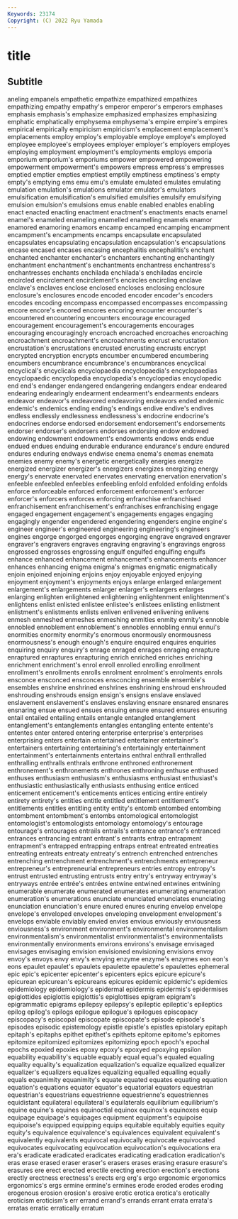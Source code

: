 ```yaml
---
Keywords: 23174
Copyright: (C) 2022 Ryu Yamada
---
```



# title

## Subtitle
aneling empanels empathetic empathize empathized empathizes
empathizing empathy empathy's emperor emperor's emperors emphases emphasis emphasis's emphasize
emphasized emphasizes emphasizing emphatic emphatically emphysema emphysema's empire empire's empires
empirical empirically empiricism empiricism's emplacement emplacement's emplacements employ employ's employable
employe employe's employed employee employee's employees employer employer's employers employes
employing employment employment's employments employs emporia emporium emporium's emporiums empower
empowered empowering empowerment empowerment's empowers empress empress's empresses emptied emptier
empties emptiest emptily emptiness emptiness's empty empty's emptying ems emu
emu's emulate emulated emulates emulating emulation emulation's emulations emulator emulator's
emulators emulsification emulsification's emulsified emulsifies emulsify emulsifying emulsion emulsion's emulsions
emus enable enabled enables enabling enact enacted enacting enactment enactment's
enactments enacts enamel enamel's enameled enameling enamelled enamelling enamels enamor
enamored enamoring enamors encamp encamped encamping encampment encampment's encampments encamps
encapsulate encapsulated encapsulates encapsulating encapsulation encapsulation's encapsulations encase encased encases
encasing encephalitis encephalitis's enchant enchanted enchanter enchanter's enchanters enchanting enchantingly
enchantment enchantment's enchantments enchantress enchantress's enchantresses enchants enchilada enchilada's enchiladas
encircle encircled encirclement encirclement's encircles encircling enclave enclave's enclaves enclose
enclosed encloses enclosing enclosure enclosure's enclosures encode encoded encoder encoder's
encoders encodes encoding encompass encompassed encompasses encompassing encore encore's encored
encores encoring encounter encounter's encountered encountering encounters encourage encouraged encouragement
encouragement's encouragements encourages encouraging encouragingly encroach encroached encroaches encroaching encroachment
encroachment's encroachments encrust encrustation encrustation's encrustations encrusted encrusting encrusts encrypt
encrypted encryption encrypts encumber encumbered encumbering encumbers encumbrance encumbrance's encumbrances
encyclical encyclical's encyclicals encyclopaedia encyclopaedia's encyclopaedias encyclopaedic encyclopedia encyclopedia's encyclopedias
encyclopedic end end's endanger endangered endangering endangers endear endeared endearing
endearingly endearment endearment's endearments endears endeavor endeavor's endeavored endeavoring endeavors
ended endemic endemic's endemics ending ending's endings endive endive's endives
endless endlessly endlessness endlessness's endocrine endocrine's endocrines endorse endorsed endorsement
endorsement's endorsements endorser endorser's endorsers endorses endorsing endow endowed endowing
endowment endowment's endowments endows ends endue endued endues enduing endurable
endurance endurance's endure endured endures enduring endways endwise enema enema's
enemas enemata enemies enemy enemy's energetic energetically energies energize energized
energizer energizer's energizers energizes energizing energy energy's enervate enervated enervates
enervating enervation enervation's enfeeble enfeebled enfeebles enfeebling enfold enfolded enfolding
enfolds enforce enforceable enforced enforcement enforcement's enforcer enforcer's enforcers enforces
enforcing enfranchise enfranchised enfranchisement enfranchisement's enfranchises enfranchising engage engaged engagement
engagement's engagements engages engaging engagingly engender engendered engendering engenders engine
engine's engineer engineer's engineered engineering engineering's engineers engines engorge engorged
engorges engorging engrave engraved engraver engraver's engravers engraves engraving engraving's
engravings engross engrossed engrosses engrossing engulf engulfed engulfing engulfs enhance
enhanced enhancement enhancement's enhancements enhancer enhances enhancing enigma enigma's enigmas
enigmatic enigmatically enjoin enjoined enjoining enjoins enjoy enjoyable enjoyed enjoying
enjoyment enjoyment's enjoyments enjoys enlarge enlarged enlargement enlargement's enlargements enlarger
enlarger's enlargers enlarges enlarging enlighten enlightened enlightening enlightenment enlightenment's enlightens
enlist enlisted enlistee enlistee's enlistees enlisting enlistment enlistment's enlistments enlists
enliven enlivened enlivening enlivens enmesh enmeshed enmeshes enmeshing enmities enmity
enmity's ennoble ennobled ennoblement ennoblement's ennobles ennobling ennui ennui's enormities
enormity enormity's enormous enormously enormousness enormousness's enough enough's enquire enquired
enquires enquiries enquiring enquiry enquiry's enrage enraged enrages enraging enrapture
enraptured enraptures enrapturing enrich enriched enriches enriching enrichment enrichment's enrol
enroll enrolled enrolling enrollment enrollment's enrollments enrolls enrolment enrolment's enrolments
enrols ensconce ensconced ensconces ensconcing ensemble ensemble's ensembles enshrine enshrined
enshrines enshrining enshroud enshrouded enshrouding enshrouds ensign ensign's ensigns enslave
enslaved enslavement enslavement's enslaves enslaving ensnare ensnared ensnares ensnaring ensue
ensued ensues ensuing ensure ensured ensures ensuring entail entailed entailing
entails entangle entangled entanglement entanglement's entanglements entangles entangling entente entente's
ententes enter entered entering enterprise enterprise's enterprises enterprising enters entertain
entertained entertainer entertainer's entertainers entertaining entertaining's entertainingly entertainment entertainment's entertainments
entertains enthral enthrall enthralled enthralling enthralls enthrals enthrone enthroned enthronement
enthronement's enthronements enthrones enthroning enthuse enthused enthuses enthusiasm enthusiasm's enthusiasms
enthusiast enthusiast's enthusiastic enthusiastically enthusiasts enthusing entice enticed enticement enticement's
enticements entices enticing entire entirely entirety entirety's entities entitle entitled
entitlement entitlement's entitlements entitles entitling entity entity's entomb entombed entombing
entombment entombment's entombs entomological entomologist entomologist's entomologists entomology entomology's entourage
entourage's entourages entrails entrails's entrance entrance's entranced entrances entrancing entrant
entrant's entrants entrap entrapment entrapment's entrapped entrapping entraps entreat entreated
entreaties entreating entreats entreaty entreaty's entrench entrenched entrenches entrenching entrenchment
entrenchment's entrenchments entrepreneur entrepreneur's entrepreneurial entrepreneurs entries entropy entropy's entrust
entrusted entrusting entrusts entry entry's entryway entryway's entryways entrée entrée's
entrées entwine entwined entwines entwining enumerable enumerate enumerated enumerates enumerating
enumeration enumeration's enumerations enunciate enunciated enunciates enunciating enunciation enunciation's enure
enured enures enuring envelop envelope envelope's enveloped envelopes enveloping envelopment
envelopment's envelops enviable enviably envied envies envious enviously enviousness enviousness's
environment environment's environmental environmentalism environmentalism's environmentalist environmentalist's environmentalists environmentally environments
environs environs's envisage envisaged envisages envisaging envision envisioned envisioning envisions
envoy envoy's envoys envy envy's envying enzyme enzyme's enzymes eon
eon's eons epaulet epaulet's epaulets epaulette epaulette's epaulettes ephemeral epic
epic's epicenter epicenter's epicenters epics epicure epicure's epicurean epicurean's epicureans
epicures epidemic epidemic's epidemics epidemiology epidemiology's epidermal epidermis epidermis's epidermises
epiglottides epiglottis epiglottis's epiglottises epigram epigram's epigrammatic epigrams epilepsy epilepsy's
epileptic epileptic's epileptics epilog epilog's epilogs epilogue epilogue's epilogues episcopacy
episcopacy's episcopal episcopate episcopate's episode episode's episodes episodic epistemology epistle
epistle's epistles epistolary epitaph epitaph's epitaphs epithet epithet's epithets epitome
epitome's epitomes epitomize epitomized epitomizes epitomizing epoch epoch's epochal epochs
epoxied epoxies epoxy epoxy's epoxyed epoxying epsilon equability equability's equable
equably equal equal's equaled equaling equality equality's equalization equalization's equalize
equalized equalizer equalizer's equalizers equalizes equalizing equalled equalling equally equals
equanimity equanimity's equate equated equates equating equation equation's equations equator
equator's equatorial equators equestrian equestrian's equestrians equestrienne equestrienne's equestriennes equidistant
equilateral equilateral's equilaterals equilibrium equilibrium's equine equine's equines equinoctial equinox
equinox's equinoxes equip equipage equipage's equipages equipment equipment's equipoise equipoise's
equipped equipping equips equitable equitably equities equity equity's equivalence equivalence's
equivalences equivalent equivalent's equivalently equivalents equivocal equivocally equivocate equivocated equivocates
equivocating equivocation equivocation's equivocations era era's eradicate eradicated eradicates eradicating
eradication eradication's eras erase erased eraser eraser's erasers erases erasing
erasure erasure's erasures ere erect erected erectile erecting erection erection's
erections erectly erectness erectness's erects erg erg's ergo ergonomic ergonomics
ergonomics's ergs ermine ermine's ermines erode eroded erodes eroding erogenous
erosion erosion's erosive erotic erotica erotica's erotically eroticism eroticism's err
errand errand's errands errant errata errata's erratas erratic erratically erratum
